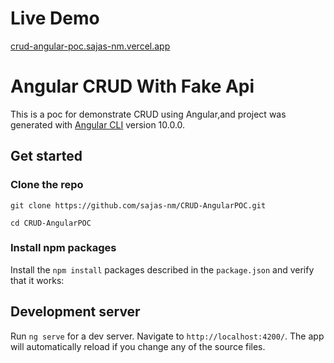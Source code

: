 # Live Demo
[crud-angular-poc.sajas-nm.vercel.app ](crud-angular-poc.sajas-nm.vercel.app)

# Angular CRUD With Fake Api

This is a poc for demonstrate CRUD using Angular,and project was generated with [Angular CLI](https://github.com/angular/angular-cli) version 10.0.0.

## Get started

### Clone the repo

```shell
git clone https://github.com/sajas-nm/CRUD-AngularPOC.git

cd CRUD-AngularPOC
```

### Install npm packages

Install the `npm install` packages described in the `package.json` and verify that it works:



## Development server

Run `ng serve` for a dev server. Navigate to `http://localhost:4200/`. The app will automatically reload if you change any of the source files.

